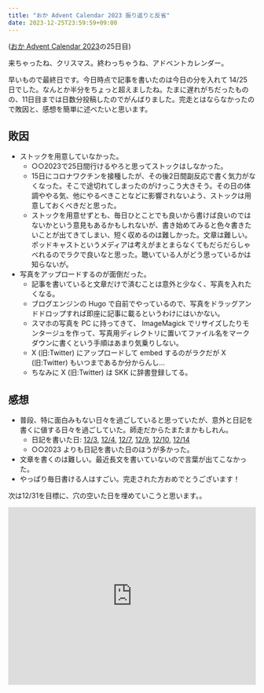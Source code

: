 ```yaml
---
title: "おか Advent Calendar 2023 振り返りと反省"
date: 2023-12-25T23:59:59+09:00
---
```


([おか Advent Calendar 2023](https://adventar.org/calendars/9232)の25日目)

来ちゃったね、クリスマス。終わっちゃうね、アドベントカレンダー。

早いもので最終日です。今日時点で記事を書いたのは今日の分を入れて 14/25 日でした。なんとか半分をちょっと超えましたね。たまに遅れがちだったものの、11日目までは日数分投稿したのでがんばりました。完走とはならなかったので敗因と、感想を簡単に述べたいと思います。

## 敗因

- ストックを用意していなかった。
  - ○○2023で25日間行けるやろと思ってストックはしなかった。
  - 15日にコロナワクチンを接種したが、その後2日間副反応で書く気力がなくなった。そこで途切れてしまったのがけっこう大きそう。その日の体調ややる気、他にやるべきことなどに影響されないよう、ストックは用意しておくべきだと思った。
  - ストックを用意せずとも、毎日ひとことでも良いから書けば良いのではないかという意見もあるかもしれないが、書き始めてみると色々書きたいことが出てきてしまい、短く収めるのは難しかった。文章は難しい。ポッドキャストというメディアは考えがまとまらなくてもだらだらしゃべれるのでラクで良いなと思った。聴いている人がどう思っているかは知らないが。
- 写真をアップロードするのが面倒だった。
  - 記事を書いていると文章だけで済むことは意外と少なく、写真を入れたくなる。
  - ブログエンジンの Hugo で自前でやっているので、写真をドラッグアンドドロップすれば即座に記事に載るというわけにはいかない。
  - スマホの写真を PC に持ってきて、 ImageMagick でリサイズしたりモンタージュを作って、写真用ディレクトリに置いてファイル名をマークダウンに書くという手順はあまり気乗りしない。
  - X (旧:Twitter) にアップロードして embed するのがラクだが X (旧:Twitter) もいつまであるか分からんし...
  - ちなみに X (旧:Twitter) は SKK に辞書登録してる。

## 感想

- 普段、特に面白みもない日々を過ごしていると思っていたが、意外と日記を書くに値する日々を過ごしていた。師走だからたまたまかもしれん。
  - 日記を書いた日: [12/3](/blog/posts/2023/advent1203/), [12/4](/blog/posts/2023/advent1204/), [12/7](/blog/posts/2023/advent1207/), [12/9](/blog/posts/2023/advent1209/), [12/10](/blog/posts/2023/advent1210/), [12/14](/blog/posts/2023/advent1214/)
  - ○○2023 よりも日記を書いた日のほうが多かった。
- 文章を書くのは難しい。最近長文を書いていないので言葉が出てこなかった。
- やっぱり毎日書ける人はすごい。完走された方おめでとうございます！

次は12/31を目標に、穴の空いた日を埋めていこうと思います。。

<div style="text-align: center;">
<iframe src="https://adventar.org/calendars/9232/embed" width="100%" height="362" frameborder="0" loading="lazy"></iframe>
</div>
